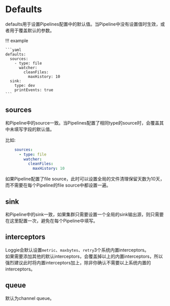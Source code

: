 # Defaults
defaults用于设置Pipelines配置中的默认值。当Pipeline中没有设置值时生效，或者用于覆盖默认的参数。

!!! example

    ```yaml
    defaults:
      sources:
        - type: file
          watcher:
            cleanFiles:
              maxHistory: 10
      sink:
        type: dev
        printEvents: true
    ```

## sources
和Pipeline中的source一致。当Pipelines配置了相同type的source时，会覆盖其中未填写字段的默认值。

比如:
```yaml
    sources:
      - type: file
        watcher:
          cleanFiles:
            maxHistory: 10
```
如果Pipeline配置了file source，此时可以设置全局的文件清理保留天数为10天，而不需要在每个Pipeline的file source中都设置一遍。

## sink
和Pipeline中的sink一致，如果集群只需要设置一个全局的sink输出源，则只需要在这里配置一次，避免在每个Pipeline中填写。

## interceptors
Loggie会默认设置`metric`、`maxbytes`、`retry`3个系统内置interceptors。  
如果需要添加其他的默认interceptors，会覆盖掉以上的内置interceptors，所以强烈建议此时将内置interceptors加上，除非你确认不需要以上系统内置的interceptors。  

## queue
默认为channel queue。
